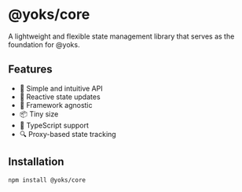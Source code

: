 # @yoks/core

A lightweight and flexible state management library that serves as the foundation for @yoks.

## Features

- 🎯 Simple and intuitive API
- 🔄 Reactive state updates
- 🎨 Framework agnostic
- 📦 Tiny size
- 💪 TypeScript support
- 🔍 Proxy-based state tracking

## Installation

```bash
npm install @yoks/core
```

